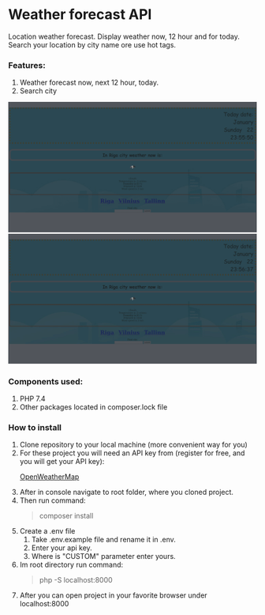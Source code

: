 # Weather forecast API

Location weather forecast. Display weather now, 12 hour and for today. 
Search your location by city name ore use hot tags.

### Features:
<ol>
    <li>Weather forecast now, next 12 hour, today.</li>
    <li>Search city</li>
</ol>

![](https://github.com/pentakostal/Weather-API/blob/main/public/images/Peek%202023-01-22%2023-56.gif)
![](https://github.com/pentakostal/Weather-API/blob/main/public/images/Peek%202023-01-22%2023-57.gif)

### Components used:
<ol>
<li>PHP 7.4</li>
<li>Other packages located in composer.lock file</li>
</ol>

### How to install
<ol>
<li>Clone repository to your local machine (more convenient way for you)</li>
<li>For these project you will need an API key from (register for free, and you will
get your API key): </li>

[OpenWeatherMap](https://openweathermap.org/api)

<li>After in console navigate to root folder, where you cloned project.</li>
<li>Then run command:</li>

> composer install

<li>Create a .env file
    <ol>
        <li>Take .env.example file and rename it in .env.</li>
        <li>Enter your api key.</li>
        <li>Where is "CUSTOM" parameter enter yours.</li>
    </ol>
</li>
<li>Im root directory run command:</li>

>php -S localhost:8000

<li>After you can open project in your favorite browser under localhost:8000</li>
</ol>


